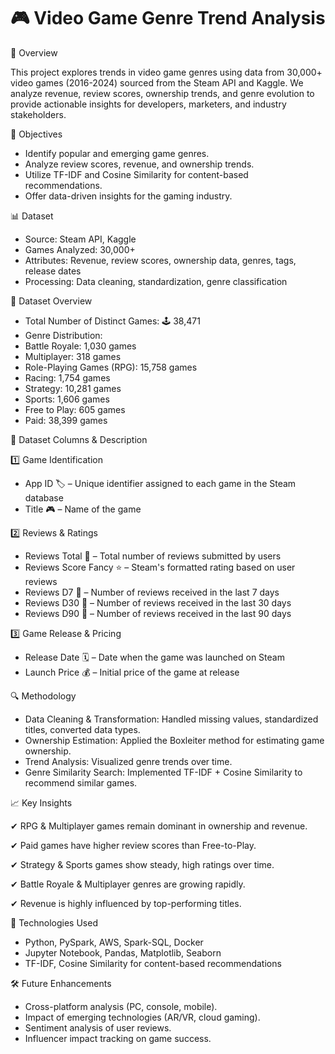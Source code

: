 # 🎮 Video Game Genre Trend Analysis

📌 Overview

This project explores trends in video game genres using data from 30,000+ video games (2016-2024) sourced from the Steam API and Kaggle. We analyze revenue, review scores, ownership trends, and genre evolution to provide actionable insights for developers, marketers, and industry stakeholders.


🎯 Objectives

* Identify popular and emerging game genres.
* Analyze review scores, revenue, and ownership trends.
* Utilize TF-IDF and Cosine Similarity for content-based recommendations.
* Offer data-driven insights for the gaming industry.


📊 Dataset

* Source: Steam API, Kaggle
* Games Analyzed: 30,000+
* Attributes: Revenue, review scores, ownership data, genres, tags, release dates
* Processing: Data cleaning, standardization, genre classification

📌 Dataset Overview

* Total Number of Distinct Games: 🕹️ 38,471
* Genre Distribution:
* Battle Royale: 1,030 games
* Multiplayer: 318 games
* Role-Playing Games (RPG): 15,758 games
* Racing: 1,754 games
* Strategy: 10,281 games
* Sports: 1,606 games
* Free to Play: 605 games
* Paid: 38,399 games

📌 Dataset Columns & Description

1️⃣ Game Identification
* App ID 🏷️ – Unique identifier assigned to each game in the Steam database
* Title 🎮 – Name of the game

2️⃣ Reviews & Ratings
* Reviews Total 📝 – Total number of reviews submitted by users
* Reviews Score Fancy ⭐ – Steam's formatted rating based on user reviews
* Reviews D7 📆 – Number of reviews received in the last 7 days
* Reviews D30 📆 – Number of reviews received in the last 30 days
* Reviews D90 📆 – Number of reviews received in the last 90 days

3️⃣ Game Release & Pricing
* Release Date 🗓️ – Date when the game was launched on Steam
* Launch Price 💰 – Initial price of the game at release

🔍 Methodology

* Data Cleaning & Transformation: Handled missing values, standardized titles, converted data types.
* Ownership Estimation: Applied the Boxleiter method for estimating game ownership.
* Trend Analysis: Visualized genre trends over time.
* Genre Similarity Search: Implemented TF-IDF + Cosine Similarity to recommend similar games.


📈 Key Insights

✔ RPG & Multiplayer games remain dominant in ownership and revenue.

✔ Paid games have higher review scores than Free-to-Play.

✔ Strategy & Sports games show steady, high ratings over time.

✔ Battle Royale & Multiplayer genres are growing rapidly.

✔ Revenue is highly influenced by top-performing titles.


🚀 Technologies Used

* Python, PySpark, AWS, Spark-SQL, Docker
* Jupyter Notebook, Pandas, Matplotlib, Seaborn
* TF-IDF, Cosine Similarity for content-based recommendations


🛠 Future Enhancements

* Cross-platform analysis (PC, console, mobile).
* Impact of emerging technologies (AR/VR, cloud gaming).
* Sentiment analysis of user reviews.
* Influencer impact tracking on game success.
